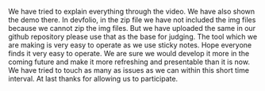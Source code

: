 We have tried to explain everything through the video.
We have also shown the demo there.
In devfolio, in the zip file we have not included the img files because we cannot zip the img files. But we have uploaded the same in our github repository please use that as the base for judging.
The tool which we are making is very easy to operate as we use sticky notes.
Hope everyone finds it very easy to operate.
We are sure we would develop it more in the coming future and make it more refreshing and presentable than it is now.
We have tried to touch as many as issues as we can within this short time interval.
At last thanks for allowing us to participate.
